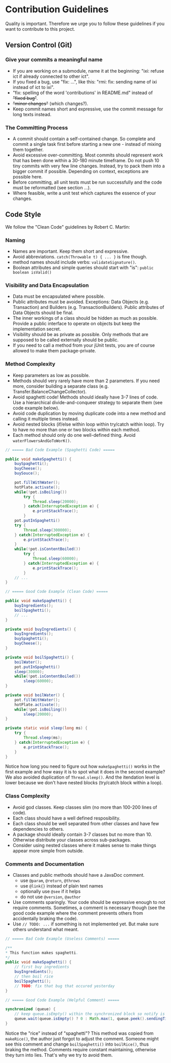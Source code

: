 # Contribution Guidelines

Quality is important. Therefore we urge you to follow these guidelines if you want to contribute to this project.

## Version Control (Git)

### Give your commits a meaningful name

* If you are working on a submodule, name it at the beginning: "ixi: refuse ict if already connected to other ict".
* If you fixed a bug, use "fix: ...", like this: "rmi: fix: sending name of ixi instead of ict to ixi".
* "fix: spelling of the word 'contributions' in README.md" instead of ~~"fixed bug"~~.
* ~~"minor changes"~~ (which changes?).
* Keep commit names short and expressive, use the commit message for long texts instead.

### The Committing Process

* A commit should contain a self-contained change. So complete and commit a single task first before starting a new one - instead of mixing them together.
* Avoid excessive over-committing. Most commits should represent work that has been done within a 30-180 minute timeframe. Do not push 10 tiny commits with very few line changes. Instead, try to pack them into a bigger commit if possible. Depending on context, exceptions are possible here.
* Before committing, all unit tests must be run successfully and the code must be reformatted (see section ...).
* Where feasible, write a unit test which captures the essence of your changes.

## Code Style

We follow the "Clean Code" guidelines by Robert C. Martin:

### Naming
* Names are important. Keep them short and expressive.
* Avoid abbreviations. `catch(Throwable t) { ... }` is fine though.
* method names should include verbs: `validateSignature()`.
* Boolean attributes and simple queries should start with "is": `public boolean isValid()`

### Visibility and Data Encapsulation
* Data must be encapsulated where possible.
* Public attributes must be avoided. Exceptions: Data Objects (e.g. Transaction) and Builders (e.g. TransactionBuilders). Public attributes of Data Objects should be final.
* The inner workings of a class should be hidden as much as possible. Provide a public interface to operate on objects but keep the implementation secret.
* Visibility should be as private as possible. Only methods that are supposed to be called externally should be public.
* If you need to call a method from your jUnit tests, you are of course allowed to make them package-private.

### Method Complexity
* Keep parameters as low as possible.
* Methods should very rarely have more than 2 parameters. If you need more, consider building a separate class (e.g. Transfer.BalanceChangeCollector).
* Avoid spaghetti code! Methods should ideally have 3-7 lines of code. Use a hierarchical divide-and-conqueer strategy to separate them (see code example below).
* Avoid code duplication by moving duplicate code into a new method and calling it multiple times instead.
* Avoid nested blocks (if/else within loop within try/catch within loop). Try to have no more than one or two blocks within each method.
* Each method should only do one well-defined thing. Avoid `waterFlowersAndGoToWorK()`.

```java
// ===== Bad Code Example (Spaghetti Code) =====

public void makeSpaghetti() {
    buySpaghetti();
    buyCheese();
    buySouce();

    pot.fillWithWater();
    hotPlate.activate();
    while(!pot.isBoiling())
        try {
            Thread.sleep(20000);
        } catch(InterruptedException e) {
            e.printStackTrace();
        }
    pot.putInSpaghetti()
    try {
        Thread.sleep(300000);
    } catch(InterruptedException e) {
        e.printStackTrace();
    }
    while(!pot.isContentBoiled())
        try {
            Thread.sleep(60000);
        } catch(InterruptedException e) {
            e.printStackTrace();
        }
    // ...
}
```

```java
// ===== Good Code Example (Clean Code) =====

public void makeSpaghetti() {
    buyIngredients();
    boilSpaghetti();
    // ...
}

private void buyIngredients() {
    buyIngredients();
    buySpaghetti();
    buyCheese();
}

private void boilSpaghetti() {
    boilWater();
    pot.putInSpaghetti()
    sleep(30000);
    while(!pot.isContentBoiled())
        sleep(60000);
}

private void boilWater() {
    pot.fillWithWater();
    hotPlate.activate();
    while(!pot.isBoiling())
        sleep(20000);
}

private static void sleep(long ms) {
    try {
        Thread.sleep(ms);
    } catch(InterruptedException e) {
        e.printStackTrace();
    }
}
```

Notice how long you need to figure out how `makeSpaghetti()` works in the first example and how easy it is to spot what it does in the second example?
We also avoided duplication of `Thread.sleep()`. And the itendation level is lower because we don't have nested blocks (try/catch block within a loop).

### Class Complexity

* Avoid god classes. Keep classes slim (no more than 100-200 lines of code).
* Each class should have a well defined resposibility.
* Each class should be well separated from other classes and have few dependencies to others.
* A package should ideally contain 3-7 classes but no more than 10. Otherwise distribute your classes across sub-packages.
* Consider using nested classes where it makes sense to make things appear more simple from outside.

### Comments and Documentation

* Classes and public methods should have a JavaDoc comment.
    * use `@param`, `@return`, `@throws`
    * use `@link{}` instead of plain text names
    * optionally use `@see` if it helps
    * do not use `@version`, `@author`
* Use comments sparingly. Your code should be expressive enough to not require comments. Sometimes, a comment is necessary though (see the good code example where the comment prevents others from accidentally braking the code).
* Use `// TODO: ...` if something is not implemented yet. But make sure others understand what meant.

```java
// ===== Bad Code Example (Useless Comments) =====

/**
* This function makes spaghetti.
*/
public void makeSpaghetti() {
    // first buy ingredients
    buyIngredients();
    // then boil rice
    boilSpaghetti();
    // TODO: fix that bug that occured yesterday
}
```

```java
// ===== Good Code Example (Helpful Comment) =====

synchronized (queue) {
    // keep queue.isEmpty() within the synchronized block so notify is not called after the empty check and before queue.wait()
    queue.wait(queue.isEmpty() ? 0 : Math.max(1, queue.peek().sendingTime - System.currentTimeMillis()));
}
```

Notice the "rice" instead of "spaghetti"? This method was copied from `makeRice()`, the author just forgot to adjust the comment.
Someone might see this comment and change `boilSpaghetti()` into `boilRice()`, thus braking the method. Comments require
constant maintaining, otherwise they turn into lies. That's why we try to avoid them.